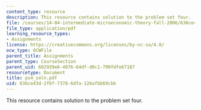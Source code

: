 ```yaml
---
content_type: resource
description: This resource contains solution to the problem set four.
file: /courses/14-04-intermediate-microeconomic-theory-fall-2006/636ce43d2f6f73786dfa126afbb69cbb_ps4_soln.pdf
file_type: application/pdf
learning_resource_types:
- Assignments
license: https://creativecommons.org/licenses/by-nc-sa/4.0/
ocw_type: OCWFile
parent_title: Assignments
parent_type: CourseSection
parent_uid: 602939e6-4076-64df-d0c1-799fdfe67187
resourcetype: Document
title: ps4_soln.pdf
uid: 636ce43d-2f6f-7378-6dfa-126afbb69cbb
---
```

This resource contains solution to the problem set four.